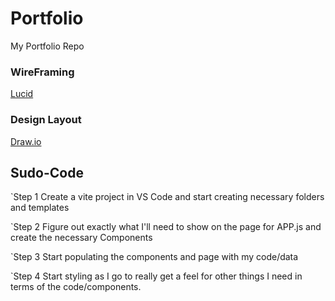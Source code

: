 # Portfolio
My Portfolio Repo

### WireFraming 

[Lucid](https://lucid.app/lucidchart/57eaec2f-f9cf-4ec4-a3c3-04da838827f7/edit?invitationId=inv_6b2c7c69-dcbc-42a5-adac-04c823d47c11&page=0_0#)


### Design Layout 

[Draw.io](https://app.diagrams.net/#G1lcupO9NFJIINtUPoN3Fpk44l_FrVrDpN)

## Sudo-Code

`Step 1
Create a vite project in VS Code and start creating necessary folders and templates

`Step 2
Figure out exactly what I'll need to show on the page for APP.js and create the necessary Components

`Step 3
Start populating the components and page with my code/data

`Step 4
Start styling as I go to really get a feel for other things I need in terms of the code/components.


